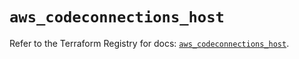 # `aws_codeconnections_host`

Refer to the Terraform Registry for docs: [`aws_codeconnections_host`](https://registry.terraform.io/providers/hashicorp/aws/6.11.0/docs/resources/codeconnections_host).
